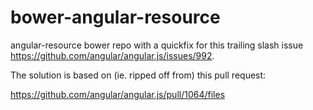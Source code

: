 bower-angular-resource
======================

angular-resource bower repo with a quickfix for this trailing slash issue https://github.com/angular/angular.js/issues/992.

The solution is based on (ie. ripped off from) this pull request:

https://github.com/angular/angular.js/pull/1064/files